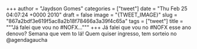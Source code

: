 
+++
author = "Jaydson Gomes"
categories = ["tweet"]
date = "Thu Feb 25 04:07:24 +0000 2010"
draft = false
image = "{TWEET_IMAGE}"
slug = "867a2bdf3e619f5ac8a2b18f78466a3a39f4c65a"
tags = ["tweet"]
title = """Já falei que vou no #NOFX..."""
+++
Já falei que vou no #NOFX esse ano denovo? Semana que vem to lá! Quem quiser ingresso, tem sorteio no @agendagaucha
